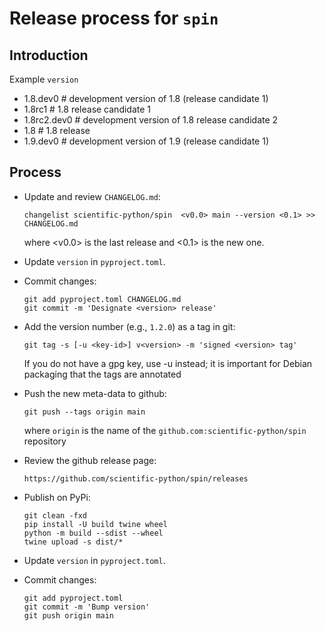 # Release process for `spin`

## Introduction

Example `version`

- 1.8.dev0 # development version of 1.8 (release candidate 1)
- 1.8rc1 # 1.8 release candidate 1
- 1.8rc2.dev0 # development version of 1.8 release candidate 2
- 1.8 # 1.8 release
- 1.9.dev0 # development version of 1.9 (release candidate 1)

## Process

- Update and review `CHANGELOG.md`:

      changelist scientific-python/spin  <v0.0> main --version <0.1> >> CHANGELOG.md

  where <v0.0> is the last release and <0.1> is the new one.

- Update `version` in `pyproject.toml`.

- Commit changes:

      git add pyproject.toml CHANGELOG.md
      git commit -m 'Designate <version> release'

- Add the version number (e.g., `1.2.0`) as a tag in git:

      git tag -s [-u <key-id>] v<version> -m 'signed <version> tag'

  If you do not have a gpg key, use -u instead; it is important for
  Debian packaging that the tags are annotated

- Push the new meta-data to github:

      git push --tags origin main

  where `origin` is the name of the `github.com:scientific-python/spin`
  repository

- Review the github release page:

      https://github.com/scientific-python/spin/releases

- Publish on PyPi:

      git clean -fxd
      pip install -U build twine wheel
      python -m build --sdist --wheel
      twine upload -s dist/*

- Update `version` in `pyproject.toml`.

- Commit changes:

      git add pyproject.toml
      git commit -m 'Bump version'
      git push origin main
